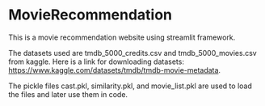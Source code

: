 # MovieRecommendation

This is a movie recommendation website using streamlit framework.

The datasets used are tmdb_5000_credits.csv and tmdb_5000_movies.csv from kaggle.
Here is a link for downloading datasets:
https://www.kaggle.com/datasets/tmdb/tmdb-movie-metadata.



The pickle files cast.pkl, similarity.pkl, and movie_list.pkl are used to load the files and later use them in code.

